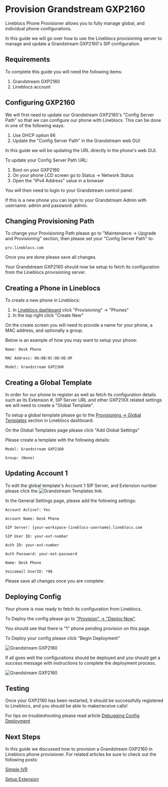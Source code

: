 # Provision Grandstream GXP2160

Lineblocs Phone Provisioner allows you to fully manage global, and individual phone configurations.

In this guide we will go over how to use the Lineblocs provisioning server to manage and update a Grandstream GXP2160's SIP configuration.

## Requirements

To complete this guide you will need the following items:

1. Grandstream GXP2160
2. Lineblocs account

## Configuring GXP2160

We will first need to update our Grandstream GXP2160's "Config Server Path" so that we can configure our phone with Lineblocs. This can be done in one of the following ways:

1. Use DHCP option 66
2. Update the "Config Server Path" in the Grandstream web GUI

In this guide we will be updating the URL directly in the phone's web GUI.

To update your Config Server Path URL:

1. Boot on your GXP2160
2. On your phone LCD screen go to Status -> Network Status
3. Open the "IPv4 Address" value in a browser

You will then need to login to your Grandstream control panel. 

If this is a new phone you can login to your Grandstream Admin with username: admin and password: admin.

## Changing Provisioning Path

To change your Provisioning Path please go to "Maintenance -> Upgrade and Provisioning" section, then please set your "Config Server Path" to:

```
prv.lineblocs.com
```

Once you are done please save all changes. 

Your Grandstream GXP2160 should now be setup to fetch its configuration from the Lineblocs provisioning server.

## Creating a Phone in Lineblocs

To create a new phone in Lineblocs:

1. In [Lineblocs dashboard](https://app.lineblocs.com/#/dashboard) click "Provisioning" -> "Phones"
2. In the top right click "Create New"

On the create screen you will need to provide a name for your phone, a MAC address, and optionally a group.

Below is an example of how you may want to setup your phone:

```
Name: Desk Phone
```

```
MAC Address: 0A:0B:0C:0D:0E:0F
```

```
Model: Grandstream GXP2160
```

## Creating a Global Template

In order for our phone to register as well as fetch its configuration details such as its Extension #, SIP Server URL and other GXP21XX related settings we will need to create a "Global Template". 

To setup a global template please go to the [Provisioning -> Global Templates](https://app.lineblocs.com/#/provision/global-settings) section in Lineblocs dashboard.

On the Global Templates page please click "Add Global Settings"

Please create a template with the following details:

```
Model: Grandstream GXP2160
```

```
Group: (None)
```

## Updating Account 1

To edit the global template's Account 1 SIP Server, and Extension number please click the ![Grandstream Templates](/img/frontend/docs/provision-gxp2160/global-templates-link.png) link.

In the General Settings page, please add the following settings:

```
Account Active?: Yes
```

```
Account Name: Desk Phone
```

```
SIP Server: {your-workspace-lineblocs-username}.lineblocs.com
```

```
SIP User ID: your-ext-number
```

```
Auth ID: your-ext-number
```

```
Auth Password: your-ext-password
```

```
Name: Desk Phone
```

```
Voicemail UserID: *98
```

Please save all changes once you are complete.

## Deploying Config

Your phone is now ready to fetch its configuration from Lineblocs.

To Deploy the config please go to ["Provision" -> "Deploy Now"](https://app.lineblocs.com/#/provision/deploy).

You should see that there is "1" phone pending provision on this page.

To Deploy your config please click "Begin Deployment"

![Grandstream GXP2160](/img/frontend/docs/provision-gxp2160/deploy.png)

If all goes well the configurations should be deployed and you should get a success message with instructions to complete the deployment process.

![Grandstream GXP2160](/img/frontend/docs/provision-gxp2160/deploy-complete.png)

## Testing

Once your GXP2160 has been restarted, it should be successfully registered to Lineblocs, and you should be able to make/receive calls! 

For tips on troubleshooting please read article [Debugging Config Deployment](https://lineblocs.com/resources/other-topics/debugging-config-deploy)

## Next Steps

In this guide we discussed how to provision a Grandstream GXP2160 in Lineblocs phone provisioner. For related articles be sure to check out the following posts:

[Simple IVR](https://lineblocs.com/resources/quickstarts/basic-ivr)

[Setup Extension](https://lineblocs.com/resources/quickstarts/setup-extension)